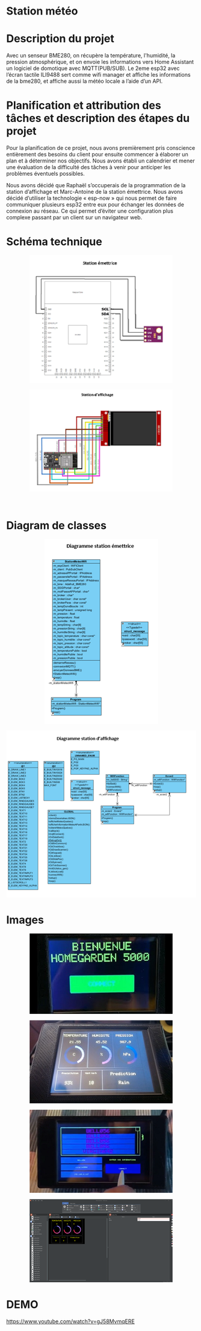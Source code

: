 # Station météo

# Description du projet

Avec un senseur BME280, on récupère la température, l'humidité, la pression atmosphérique, et on envoie les informations vers Home Assistant un logiciel de domotique avec MQTT(PUB/SUB).
Le 2eme esp32 avec l’écran tactile ILI9488 sert comme wifi manager et affiche les informations de la bme280, et affiche aussi la météo locale a l’aide d’un API.

# Planification et attribution des tâches et description des étapes du projet

Pour la planification de ce projet, nous avons premièrement pris conscience entièrement des besoins du client pour ensuite commencer à élaborer un plan et à déterminer nos objectifs. Nous avons établi un calendrier et mener une évaluation de la difficulté des tâches à venir pour anticiper les problèmes éventuels possibles.

Nous avons décidé que Raphaël s’occuperais de la programmation de la station d’affichage et Marc-Antoine de la station émettrice. Nous avons décidé d’utiliser la technologie « esp-now » qui nous permet de faire communiquer plusieurs esp32 entre eux pour échanger les données de connexion au réseau. Ce qui permet d’éviter une configuration plus complexe passant par un client sur un navigateur web.


# Schéma technique
<p align="center">
<img src="./img/ESP32BME.png"
     alt="ESP32BME"/>
 </p>    
     
<p align="center">
<img src="./img/ESP32ILI9488.png"
     alt="ESP32ILI9488"/>
</p>
<br>

# Diagram de classes
<p align="center">
<img src="./img/diagramEmetteur.png"
     alt="diagramEmetteur"/>
</p>

<p align="center">
<img src="./img/diagramEcran.png"
     alt="diagramEcran"/>
</p>


# Images

<p align="center">
<img src="./img/homeGarden5000.jpg"
     alt="Markdown Monster icon"/>
</p>

<p align="center">
<img src="./img/info.jpg"
     alt="Markdown Monster icon"/>
</p>

<p align="center">
<img src="./img/wifiManager.png"
     alt="Markdown Monster icon"/>
 </p>

<p align="center">
<img src="./img/GUI.png"
     alt="Markdown Monster icon"/>
</p>


# DEMO
https://www.youtube.com/watch?v=gJ58MvmqERE
